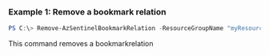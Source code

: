 ### Example 1: Remove a bookmark relation
```powershell
PS C:\> Remove-AzSentinelBookmarkRelation -ResourceGroupName "myResourceGroupName" -workspaceName "myWorkspaceName" -BookmarkId 83846045-d8dc-4d6b-abbe-7588219c474e -RelationName 7cc984fe-61a2-43c2-a1a4-3583c8a89da2

```

This command removes a bookmarkrelation

